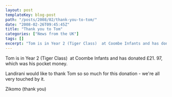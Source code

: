 ```yaml
---
layout: post
templateKey: blog-post
path: "/posts/2008/02/thank-you-to-tom/"
date: "2008-02-26T09:45:45Z"
title: "Thank you to Tom"
categories: ["News from the UK"]
tags: []
excerpt: "Tom is in Year 2 (Tiger Class)  at Coombe Infants and has donated £21\. 97,  which was his pocket m..."
---
```


Tom is in Year 2 (Tiger Class)  at Coombe Infants and has donated £21\. 97,  which was his pocket money.

Landirani would like to thank Tom so so much for this donation - we're all very touched by it.

Zikomo (thank you)